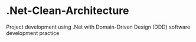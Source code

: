 # .Net-Clean-Architecture
Project development using .Net with Domain-Driven Design (DDD) software development practice
